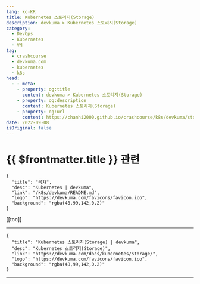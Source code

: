 ```yaml
---
lang: ko-KR
title: Kubernetes 스토리지(Storage)
description: devkuma > Kubernetes 스토리지(Storage)
category: 
  - DevOps
  - Kubernetes
  - VM
tag: 
  - crashcourse
  - devkuma.com
  - kubernetes
  - k8s
head:
  - - meta:
    - property: og:title
      content: devkuma > Kubernetes 스토리지(Storage)
    - property: og:description
      content: Kubernetes 스토리지(Storage)
    - property: og:url
      content: https://chanhi2000.github.io/crashcourse/k8s/devkuma/storage.html
date: 2022-09-08
isOriginal: false
---
```


# {{ $frontmatter.title }} 관련

```component VPCard
{
  "title": "목차",
  "desc": "Kubernetes | devkuma",
  "link": "/k8s/devkuma/README.md",
  "logo": "https://devkuma.com/favicons/favicon.ico",
  "background": "rgba(48,99,142,0.2)"
}
```

[[toc]]

---

```component VPCard
{
  "title": "Kubernetes 스토리지(Storage) | devkuma", 
  "desc": "Kubernetes 스토리지(Storage)", 
  "link": "https://devkuma.com/docs/kubernetes/storage/", 
  "logo": "https://devkuma.com/favicons/favicon.ico",
  "background": "rgba(48,99,142,0.2)"
}
```

<!-- TODO: 작성 -->

---

<TagLinks />
